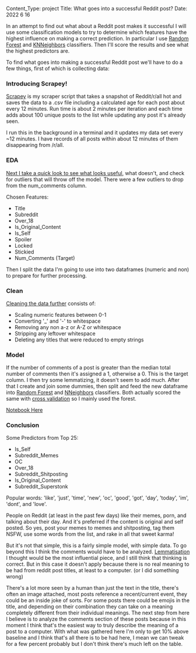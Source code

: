 Content_Type: project
Title: What goes into a successful Reddit post?
Date: 2022 6 16

In an attempt to find out what about a Reddit post makes it successful I will use some
classification models to try to determine which features have the highest influence on
making a correct prediction. In particular I use
[Random Forest](https://scikit-learn.org/stable/modules/generated/sklearn.ensemble.RandomForestClassifier.html)
and
[KNNeighbors](https://scikit-learn.org/stable/modules/generated/sklearn.neighbors.KNeighborsClassifier.html)
classifiers. Then I'll score the results and see what the highest predictors are.

To find what goes into making a successful Reddit post we'll have to do a few things,
first of which is collecting data:

### Introducing Scrapey!

[Scrapey](https://old.doordesk.net/projects/reddit/scrapey.html) is my scraper script that takes a snapshot
of Reddit/r/all hot and saves the data to a .csv file including a calculated age for
each post about every 12 minutes. Run time is about 2 minutes per iteration and each
time adds about 100 unique posts to the list while updating any post it's already seen.

I run this in the background in a terminal and it updates my data set every ~12 minutes.
I have records of all posts within about 12 minutes of them disappearing from /r/all.

### EDA

[Next I take a quick look to see what looks useful](https://old.doordesk.net/projects/reddit/EDA.html), what
doesn't, and check for outliers that will throw off the model. There were a few outliers
to drop from the num_comments column.

Chosen Features:

* Title
* Subreddit
* Over_18
* Is_Original_Content
* Is_Self
* Spoiler
* Locked
* Stickied
* Num_Comments (Target)

Then I split the data I'm going to use into two dataframes (numeric and non) to prepare
for further processing.

### Clean

[Cleaning the data further](https://old.doordesk.net/projects/reddit/clean.html) consists of:

* Scaling numeric features between 0-1
* Converting '_' and '-' to whitespace
* Removing any non a-z or A-Z or whitespace
* Stripping any leftover whitespace
* Deleting any titles that were reduced to empty strings

### Model

If the number of comments of a post is greater than the median total number of comments
then it's assigned a 1, otherwise a 0. This is the target column. I then try some
lemmatizing, it doesn't seem to add much. After that I create and join some dummies,
then split and feed the new dataframe into
[Random Forest](https://scikit-learn.org/stable/modules/generated/sklearn.ensemble.RandomForestClassifier.html)
and [NNeighbors](https://scikit-learn.org/stable/modules/generated/sklearn.neighbors.KNeighborsClassifier.html)
classifiers. Both actually scored the same with
[cross validation](https://scikit-learn.org/stable/modules/generated/sklearn.model_selection.cross_validate.html)
so I mainly used the forest.

[Notebook Here](https://old.doordesk.net/projects/reddit/model.html)

### Conclusion

Some Predictors from Top 25:

* Is_Self
* Subreddit_Memes
* OC
* Over_18
* Subreddit_Shitposting
* Is_Original_Content
* Subreddit_Superstonk

 Popular words: 'like', 'just', 'time', 'new', 'oc', 'good', 'got', 'day', 'today', 'im',
 'dont', and 'love'.
 
 People on Reddit (at least in the past few days) like their memes, porn, and talking
 about their day. And it's preferred if the content is original and self posted. So yes,
 post your memes to memes and shitposting, tag them NSFW, use some words from the list,
 and rake in all that sweet karma!
 
 But it's not that simple, this is a fairly simple model, with simple data. To go beyond
 this I think the comments would have to be analyzed.
 [Lemmatisation](https://en.wikipedia.org/wiki/Lemmatisation) I thought would
 be the most influential piece, and I still think that thinking is correct. But in this
 case it doesn't apply because there is no real meaning to be had from reddit post
 titles, at least to a computer. (or I did something wrong)
 
 There's a lot more seen by a human than just the text in the title, there's often an
 image attached, most posts reference a recent/current event, they could be an inside
 joke of sorts. For some posts there could be emojis in the title, and depending on their
 combination they can take on a meaning completely different from their individual
 meanings. The next step from here I believe is to analyze the comments section of these
 posts because in this moment I think that's the easiest way to truly describe the
 meaning of a post to a computer. With what was gathered here I'm only to get 10% above
 baseline and I think that's all there is to be had here, I mean we can tweak for a few
 percent probably but I don't think there's much left on the table.
 
